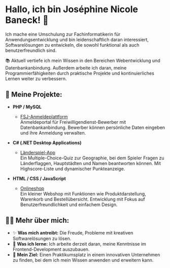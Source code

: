 # Hallo, ich bin Joséphine Nicole Baneck! 👋

Ich mache eine Umschulung zur Fachinformatikerin für Anwendungsentwicklung und bin leidenschaftlich daran interessiert, Softwarelösungen zu entwickeln, die sowohl funktional als auch benutzerfreundlich sind.

📚 Aktuell vertiefe ich mein Wissen in den Bereichen Webentwicklung und Datenbankanbindung. Außerdem arbeite ich daran, meine Programmierfähigkeiten durch praktische Projekte und kontinuierliches Lernen weiter zu verbessern.

## 🚀 Meine Projekte:

- **PHP / MySQL**  
  - [FSJ-Anmeldeplattform](https://github.com/josephinenicole/fsj_anmeldeplattform)  
    Anmeldeportal für Freiwilligendienst-Bewerber mit Datenbankanbindung. Bewerber können persönliche Daten eingeben und ihre Anmeldung verwalten.

- **C# (.NET Desktop Applications)**  
  - [Länderspiel-App](https://github.com/josephinenicole/laenderquizz)  
    Ein Multiple-Choice-Quiz zur Geographie, bei dem Spieler Fragen zu Länderflaggen, Hauptstädten und Namen beantworten können. Mit Highscore-Liste und dynamischer Punkteanzeige.

- **HTML / CSS / JavaScript**  
  - [Onlineshop](https://github.com/josephinenicole/onlineshop)  
    Ein kleiner Webshop mit Funktionen wie Produktdarstellung, Warenkorb und Bestellübersicht. Entwicklung mit Fokus auf Benutzerfreundlichkeit und einfachem Design.

## 👩‍💻 Mehr über mich:

- ✨ **Was mich antreibt:** Die Freude, Probleme mit kreativen Softwarelösungen zu lösen.
- 🌱 **Was ich lerne:** Ich arbeite derzeit daran, meine Kenntnisse im Frontend-Development auszubauen.
- 🎯 **Mein Ziel:** Einen Praktikumsplatz in einem innovativen Unternehmen zu finden, bei dem ich mein Wissen anwenden und erweitern kann.
